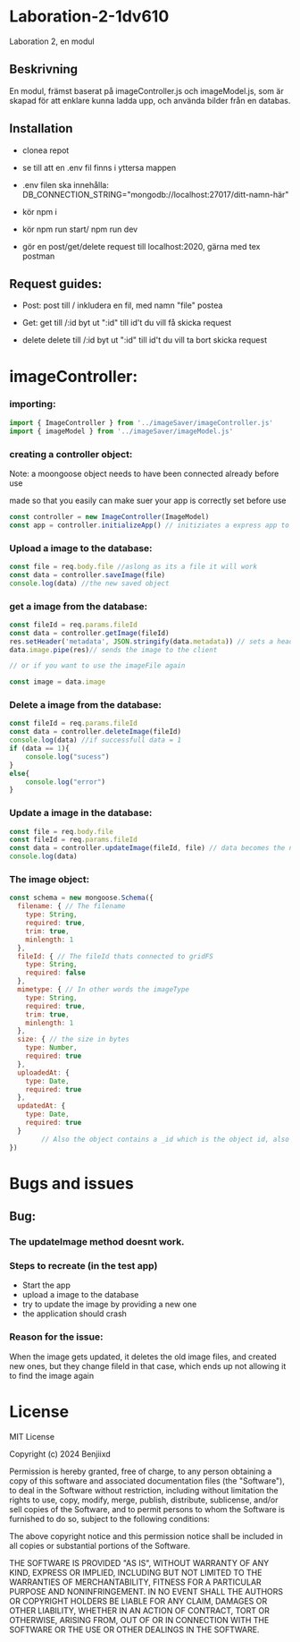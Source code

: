 # Laboration-2-1dv610
Laboration 2, en modul


## Beskrivning

En modul, främst baserat på imageController.js och imageModel.js, som är skapad för att enklare kunna ladda upp, och använda bilder
från en databas.

## Installation

- clonea repot
- se till att en .env fil finns i yttersa mappen
- .env filen ska innehålla: DB_CONNECTION_STRING="mongodb://localhost:27017/ditt-namn-här"
- kör npm i
- kör npm run start/ npm run dev


- gör en post/get/delete request till localhost:2020, gärna med tex postman

## Request guides:

- Post:
    post till /
    inkludera en fil, med namn "file"
    postea

- Get:
    get till /:id
    byt ut ":id" till id't du vill få
    skicka request

- delete
    delete till /:id
    byt ut ":id" till id't du vill ta bort
    skicka request





# imageController:

### importing:

```javascript
import { ImageController } from '../imageSaver/imageController.js'
import { imageModel } from '../imageSaver/imageModel.js'

```

### creating a controller object:
Note: a moongoose object needs to have been connected already before use

made so that you easily can make suer your app is correctly set before use
```javascript
const controller = new ImageController(ImageModel)
const app = controller.initializeApp() // initiziates a express app to use
```

### Upload a image to the database:

```javascript
const file = req.body.file //aslong as its a file it will work
const data = controller.saveImage(file)
console.log(data) //the new saved object
```

### get a image from the database:

```javascript
const fileId = req.params.fileId
const data = controller.getImage(fileId)
res.setHeader('metadata', JSON.stringify(data.metadata)) // sets a header with the metadata
data.image.pipe(res)// sends the image to the client

// or if you want to use the imageFile again

const image = data.image

```
### Delete a image from the database:

```javascript
const fileId = req.params.fileId
const data = controller.deleteImage(fileId)
console.log(data) //if successfull data = 1
if (data == 1){
    console.log("sucess")
}
else{
    console.log("error")
}
```

### Update a image in the database:

```javascript
const file = req.body.file
const fileId = req.params.fileId
const data = controller.updateImage(fileId, file) // data becomes the new updated object stored in the database
console.log(data)
```

### The image object:
```javascript
const schema = new mongoose.Schema({
  filename: { // The filename
    type: String,
    required: true,
    trim: true,
    minlength: 1
  },
  fileId: { // The fileId thats connected to gridFS
    type: String,
    required: false
  },
  mimetype: { // In other words the imageType
    type: String,
    required: true,
    trim: true,
    minlength: 1
  },
  size: { // the size in bytes
    type: Number,
    required: true
  },
  uploadedAt: {
    type: Date,
    required: true
  },
  updatedAt: {
    type: Date,
    required: true
  }
        // Also the object contains a _id which is the object id, also the thing you search for in all of the method calls
})
```

# Bugs and issues

## Bug:

### The updateImage method doesnt work.

### Steps to recreate (in the test app)

- Start the app
- upload a image to the database
- try to update the image by providing a new one
- the application should crash

### Reason for the issue:
When the image gets updated, it deletes the old image files, and created new ones, but they change fileId in that case, which ends up not allowing it to find the image again

# License
MIT License

Copyright (c) 2024 Benjiixd

Permission is hereby granted, free of charge, to any person obtaining a copy
of this software and associated documentation files (the "Software"), to deal
in the Software without restriction, including without limitation the rights
to use, copy, modify, merge, publish, distribute, sublicense, and/or sell
copies of the Software, and to permit persons to whom the Software is
furnished to do so, subject to the following conditions:

The above copyright notice and this permission notice shall be included in all
copies or substantial portions of the Software.

THE SOFTWARE IS PROVIDED "AS IS", WITHOUT WARRANTY OF ANY KIND, EXPRESS OR
IMPLIED, INCLUDING BUT NOT LIMITED TO THE WARRANTIES OF MERCHANTABILITY,
FITNESS FOR A PARTICULAR PURPOSE AND NONINFRINGEMENT. IN NO EVENT SHALL THE
AUTHORS OR COPYRIGHT HOLDERS BE LIABLE FOR ANY CLAIM, DAMAGES OR OTHER
LIABILITY, WHETHER IN AN ACTION OF CONTRACT, TORT OR OTHERWISE, ARISING FROM,
OUT OF OR IN CONNECTION WITH THE SOFTWARE OR THE USE OR OTHER DEALINGS IN THE
SOFTWARE.
